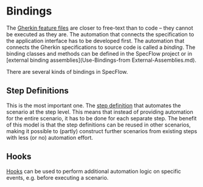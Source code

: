# Bindings

The [Gherkin feature files](../Gherkin/Using-Gherkin-Language-in-SpecFlow.md) are closer to free-text than to code – they cannot be executed as they are. The automation that connects the specification to the application interface has to be developed first. The automation that connects the Gherkin specifications to source code is called a _binding_. The binding classes and methods can be defined in the SpecFlow project or in [external binding assemblies](Use-Bindings-from External-Assemblies.md).

There are several kinds of bindings in SpecFlow. 

## Step Definitions

This is the most important one. The [step definition](Step-Definitions.md) that automates the scenario at the step level. This means that instead of providing automation for the entire scenario, it has to be done for each separate step. The benefit of this model is that the step definitions can be reused in other scenarios, making it possible to (partly) construct further scenarios from existing steps with less (or no) automation effort.  

## Hooks

[Hooks](Hooks.md) can be used to perform additional automation logic on specific events, e.g. before executing a scenario.
